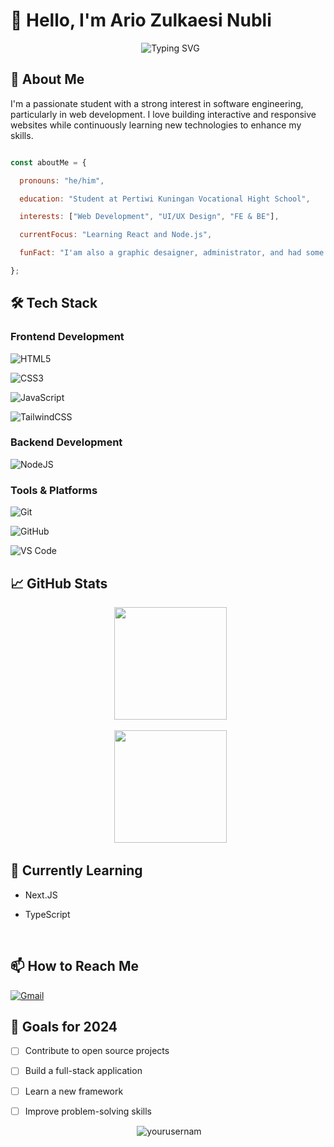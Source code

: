 # 👋 Hello, I'm Ario Zulkaesi Nubli 



<div align="center">

  <img src="https://readme-typing-svg.demolab.com?font=Fira+Code&pause=1000&color=4F8CC9&width=435&lines=Student+%7C+Web+Developer+%7C+Tech+Enthusiast" alt="Typing SVG" />

</div>



## 🚀 About Me



I'm a passionate student with a strong interest in software engineering, particularly in web development. I love building interactive and responsive websites while continuously learning new technologies to enhance my skills.



```javascript

const aboutMe = {

  pronouns: "he/him",

  education: "Student at Pertiwi Kuningan Vocational Hight School",

  interests: ["Web Development", "UI/UX Design", "FE & BE"],

  currentFocus: "Learning React and Node.js",

  funFact: "I'am also a graphic desaigner, administrator, and had some other skill"

};

```



## 🛠 Tech Stack



### Frontend Development

![HTML5](https://img.shields.io/badge/html5-%23E34F26.svg?style=for-the-badge&logo=html5&logoColor=white)

![CSS3](https://img.shields.io/badge/css3-%231572B6.svg?style=for-the-badge&logo=css3&logoColor=white)

![JavaScript](https://img.shields.io/badge/javascript-%23323330.svg?style=for-the-badge&logo=javascript&logoColor=%23F7DF1E)

![TailwindCSS](https://img.shields.io/badge/tailwindcss-%2338B2AC.svg?style=for-the-badge&logo=tailwind-css&logoColor=white)





### Backend Development

![NodeJS](https://img.shields.io/badge/node.js-6DA55F?style=for-the-badge&logo=node.js&logoColor=white)



### Tools & Platforms

![Git](https://img.shields.io/badge/git-%23F05033.svg?style=for-the-badge&logo=git&logoColor=white)

![GitHub](https://img.shields.io/badge/github-%23121011.svg?style=for-the-badge&logo=github&logoColor=white)

![VS Code](https://img.shields.io/badge/VS%20Code-0078d7.svg?style=for-the-badge&logo=visual-studio-code&logoColor=white)



## 📈 GitHub Stats



<div align="center">

  <img height="180em" src="https://github-readme-stats.vercel.app/api?username=Rio3zN9G&show_icons=true&theme=algolia&include_all_commits=true&count_private=true"/>

  <img height="180em" src="https://github-readme-stats.vercel.app/api/top-langs/?username=Rio3zN9G&layout=compact&langs_count=8&theme=algolia"/>

</div>



## 🌱 Currently Learning

- Next.JS

- TypeScript

  



## 📫 How to Reach Me

[![Gmail](https://img.shields.io/badge/Gmail-D14836?style=for-the-badge&logo=gmail&logoColor=white)](mailto:aryont52@gmail.com)



## 🎯 Goals for 2024

- [ ] Contribute to open source projects

- [ ] Build a full-stack application

- [ ] Learn a new framework

- [ ] Improve problem-solving skills



<div align="center">

  <img src="https://komarev.com/ghpvc/?username=yourusername&label=Profile%20views&color=0e75b6&style=flat" alt="yourusernam" /> 

</div>
